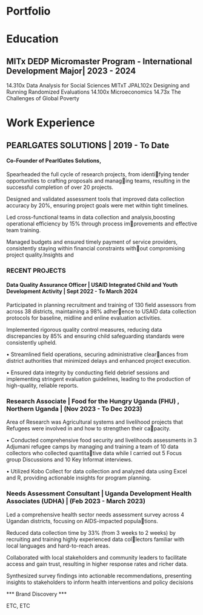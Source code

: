 # Portfolio

# Education
## MITx DEDP Micromaster Program - International Development Major| 2023 - 2024
14.310x Data Analysis for Social Sciences
MITxT JPAL102x Designing and Running Randomized Evaluations
14.100x Microeconomics
14.73x The Challenges of Global Poverty

# Work Experience
## PEARLGATES SOLUTIONS | 2019 - To Date
#### Co-Founder of PearlGates Solutions, 
Spearheaded the full cycle of research projects, from identifying tender opportunities to crafting proposals and managing teams, resulting in the successful completion of over 20 projects.

Designed and validated assessment tools that improved data collection accuracy by 20%, ensuring project goals were met within tight timelines.

Led cross-functional teams in data collection and analysis,boosting operational efficiency by 15% through process improvements and effective team training. 

Managed budgets and ensured timely payment of service providers, consistently staying within financial constraints without compromising project quality.Insights and 

### RECENT PROJECTS 

#### Data Quality Assurance Officer | USAID Integrated Child and Youth Development Activity | Sept 2022 - To March 2024

Participated in planning recruitment and training of 130 field assessors from across 38 districts, maintaining a 98% adherence to USAID data collection protocols for baseline, midline and enline evaluation activities.

Implemented rigorous quality control measures, reducing data discrepancies by 85% and ensuring child safeguarding standards were consistently upheld.

• Streamlined field operations, securing administrative clearances from district authorities that minimized delays and enhanced project execution.

• Ensured data integrity by conducting field debrief sessions and implementing stringent evaluation guidelines, leading to the production of high-quality, reliable reports.

### Research Associate | Food for the Hungry Uganda (FHU) , Northern Uganda | (Nov 2023 - To Dec 2023)
Area of Research was Agricultural systems and livelihood projects that Refugees were involved in and how to strengthen their capacity.

• Conducted comprehensive food security and livelihoods assessments in 3 Adjumani refugee camps by managing and training a team of 10 data collectors who collected quantitative data while I carried out 5 Focus group Discussions and 10 Key Informat interviews. 

• Utilized Kobo Collect for data collection and analyzed data using Excel and R, providing actionable insights for program planning.

### Needs Assessment Consultant | Uganda Development Health Associates (UDHA) | (Feb 2023 - March 2023)
Led a comprehensive health sector needs assessment survey across 4 Ugandan districts, focusing on AIDS-impacted populations.

Reduced data collection time by 33% (from 3 weeks to 2 weeks) by recruiting and training highly experienced data collectors familiar with local languages and hard-to-reach areas.

Collaborated with local stakeholders and community leaders to facilitate access and gain trust, resulting in higher response rates and richer data.

Synthesized survey findings into actionable recommendations, presenting insights to stakeholders to inform health interventions and policy decisions


*** Brand Discovery ***

ETC, ETC
